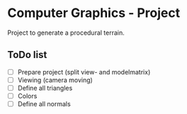 # Computer Graphics - Project
Project to generate a procedural terrain.

## ToDo list
- [ ] Prepare project (split view- and modelmatrix)
- [ ] Viewing (camera moving)
- [ ] Define all triangles
- [ ] Colors
- [ ] Define all normals

